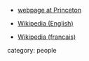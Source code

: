 

* [webpage at Princeton](https://web.math.princeton.edu/~smorel/)

*  [Wikipedia (English)](http://en.wikipedia.org/wiki/Sophie_Morel)

* [Wikipedia (francais)](http://fr.wikipedia.org/wiki/Sophie_Morel)

category: people
